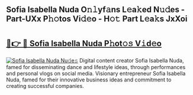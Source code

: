 ## Sofia Isabella Nuda O𝚗𝚕yf𝚊ns L𝚎a𝚔ed N𝚞𝚍es - Part-UXx P𝚑𝚘tos Vi𝚍𝚎o - H𝚘𝚝 Part L𝚎a𝚔s JxXoi

# <h2><a href="http://kfcctrg.oniu.top/?m=Sofia+Isabella+Nuda">🔗👉 🔴 Sofia Isabella Nuda P𝚑ot𝚘𝚜 V𝚒d𝚎o</a></h2>

[![Sofia Isabella Nuda Nu𝚍e𝚜](https://i.imgur.com/0qMVB7G.gif)](http://kfcctrg.oniu.top/?m=Sofia+Isabella+Nuda)
Digital content creator Sofia Isabella Nuda, famed for disseminating dance and lifestyle ideas, through performances and personal vlogs on social media. Visionary entrepreneur Sofia Isabella Nuda, famed for their innovative business ideas and commitment to creating successful companies.  
